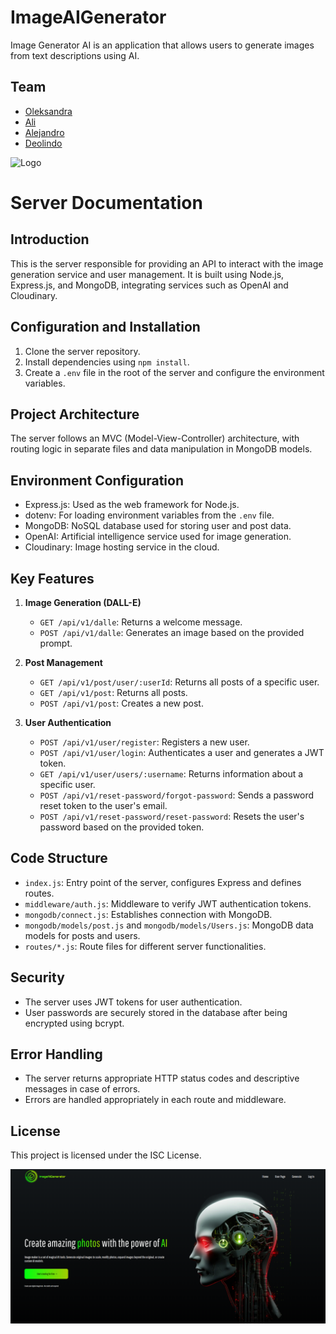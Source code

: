 # ImageAIGenerator

Image Generator AI is an application that allows users to generate images from text descriptions using AI.

## Team

- [Oleksandra](https://github.com/oleksandra-github)
- [Ali](https://github.com/NULL0M)
- [Alejandro](https://github.com/neptuneboy666)
- [Deolindo](https://github.com/Deobap73)

![Logo](https://github.com/NULL0M/image-gen/blob/3c9fb09ec928902a150f532077f6510499b25659/client/src/assets/imageAIGeneratorLogo.png)

# Server Documentation

## Introduction

This is the server responsible for providing an API to interact with the image generation service and user management. It is built using Node.js, Express.js, and MongoDB, integrating services such as OpenAI and Cloudinary.

## Configuration and Installation

1. Clone the server repository.
2. Install dependencies using `npm install`.
3. Create a `.env` file in the root of the server and configure the environment variables.

## Project Architecture

The server follows an MVC (Model-View-Controller) architecture, with routing logic in separate files and data manipulation in MongoDB models.

## Environment Configuration

- Express.js: Used as the web framework for Node.js.
- dotenv: For loading environment variables from the `.env` file.
- MongoDB: NoSQL database used for storing user and post data.
- OpenAI: Artificial intelligence service used for image generation.
- Cloudinary: Image hosting service in the cloud.

## Key Features

1. **Image Generation (DALL-E)**

   - `GET /api/v1/dalle`: Returns a welcome message.
   - `POST /api/v1/dalle`: Generates an image based on the provided prompt.

2. **Post Management**

   - `GET /api/v1/post/user/:userId`: Returns all posts of a specific user.
   - `GET /api/v1/post`: Returns all posts.
   - `POST /api/v1/post`: Creates a new post.

3. **User Authentication**
   - `POST /api/v1/user/register`: Registers a new user.
   - `POST /api/v1/user/login`: Authenticates a user and generates a JWT token.
   - `GET /api/v1/user/users/:username`: Returns information about a specific user.
   - `POST /api/v1/reset-password/forgot-password`: Sends a password reset token to the user's email.
   - `POST /api/v1/reset-password/reset-password`: Resets the user's password based on the provided token.

## Code Structure

- `index.js`: Entry point of the server, configures Express and defines routes.
- `middleware/auth.js`: Middleware to verify JWT authentication tokens.
- `mongodb/connect.js`: Establishes connection with MongoDB.
- `mongodb/models/post.js` and `mongodb/models/Users.js`: MongoDB data models for posts and users.
- `routes/*.js`: Route files for different server functionalities.

## Security

- The server uses JWT tokens for user authentication.
- User passwords are securely stored in the database after being encrypted using bcrypt.

## Error Handling

- The server returns appropriate HTTP status codes and descriptive messages in case of errors.
- Errors are handled appropriately in each route and middleware.

## License

This project is licensed under the ISC License.

![Screenshots](https://github.com/NULL0M/image-gen/blob/636990df5b7e0895168db1aa2a6690376795350a/client/src/assets/ImageAIGeneratorHomePage.png)
